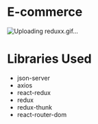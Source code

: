 # E-commerce

![Uploading reduxx.gif…]()


# Libraries Used 

- json-server
- axios 
- react-redux 
- redux 
- redux-thunk
- react-router-dom

